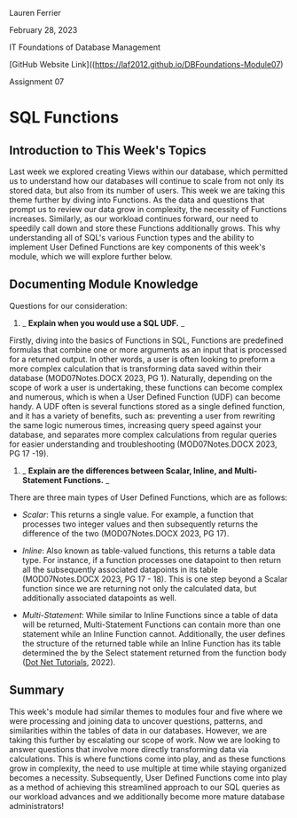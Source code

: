 Lauren Ferrier

February 28, 2023

IT Foundations of Database Management

[GitHub Website Link]((https://laf2012.github.io/DBFoundations-Module07)

Assignment 07

# SQL Functions

## Introduction to This Week's Topics

Last week we explored creating Views within our database, which permitted us to understand how our databases will continue to scale from not only its stored data, but also from its number of users. This week we are taking this theme further by diving into Functions. As the data and questions that prompt us to review our data grow in complexity, the necessity of Functions increases. Similarly, as our workload continues forward, our need to speedily call down and store these Functions additionally grows. This why understanding all of SQL's various Function types and the ability to implement User Defined Functions are key components of this week's module, which we will explore further below.

## Documenting Module Knowledge

Questions for our consideration:

1. _ **Explain when you would use a SQL UDF.** _

Firstly, diving into the basics of Functions in SQL, Functions are predefined formulas that combine one or more arguments as an input that is processed for a returned output. In other words, a user is often looking to preform a more complex calculation that is transforming data saved within their database (MOD07Notes.DOCX 2023, PG 1). Naturally, depending on the scope of work a user is undertaking, these functions can become complex and numerous, which is when a User Defined Function (UDF) can become handy. A UDF often is several functions stored as a single defined function, and it has a variety of benefits, such as: preventing a user from rewriting the same logic numerous times, increasing query speed against your database, and separates more complex calculations from regular queries for easier understanding and troubleshooting (MOD07Notes.DOCX 2023, PG 17 -19).

1. _ **Explain are the differences between Scalar, Inline, and Multi-Statement Functions.** _

There are three main types of User Defined Functions, which are as follows:

- _Scalar_: This returns a single value. For example, a function that processes two integer values and then subsequently returns the difference of the two (MOD07Notes.DOCX 2023, PG 17).


- _Inline_: Also known as table-valued functions, this returns a table data type. For instance, if a function processes one datapoint to then return all the subsequently associated datapoints in its table (MOD07Notes.DOCX 2023, PG 17 - 18). This is one step beyond a Scalar function since we are returning not only the calculated data, but additionally associated datapoints as well.


- _Multi-Statement_: While similar to Inline Functions since a table of data will be returned, Multi-Statement Functions can contain more than one statement while an Inline Function cannot. Additionally, the user defines the structure of the returned table while an Inline Function has its table determined the by the Select statement returned from the function body ([Dot Net Tutorials](https://dotnettutorials.net/lesson/multi-statement-table-valued-function-in-sql-server/), 2022).

## Summary

This week's module had similar themes to modules four and five where we were processing and joining data to uncover questions, patterns, and similarities within the tables of data in our databases. However, we are taking this further by escalating our scope of work. Now we are looking to answer questions that involve more directly transforming data via calculations. This is where functions come into play, and as these functions grow in complexity, the need to use multiple at time while staying organized becomes a necessity. Subsequently, User Defined Functions come into play as a method of achieving this streamlined approach to our SQL queries as our workload advances and we additionally become more mature database administrators!

